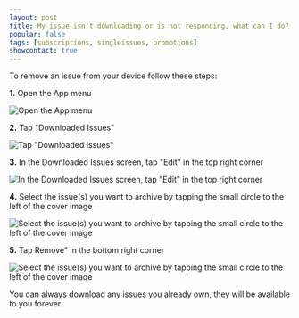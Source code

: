 ```yaml
---
layout: post
title: My issue isn't downloading or is not responding, what can I do?
popular: false
tags: [subscriptions, singleissues, promotions]
showcontact: true
---
```

To remove an issue from your device follow these steps:

**1.** Open the App menu

![Open the App menu]({{site.url}}{{site.baseurl}}/img/screenshots/delete-downloaded-issue/open-app-menu.png)

**2.** Tap "Downloaded Issues"

![Tap "Downloaded Issues"]({{site.url}}{{site.baseurl}}/img/screenshots/delete-downloaded-issue/tap-downloaded-issues.png)

**3.** In the Downloaded Issues screen, tap "Edit" in the top right corner

![In the Downloaded Issues screen, tap "Edit" in the top right corner]({{site.url}}{{site.baseurl}}/img/screenshots/delete-downloaded-issue/tap-edit.png)

**4.** Select the issue(s) you want to archive by tapping the small circle to the left of the cover image

![Select the issue(s) you want to archive by tapping the small circle to the left of the cover image]({{site.url}}{{site.baseurl}}/img/screenshots/delete-downloaded-issue/select-issue.png)

**5.** Tap Remove" in the bottom right corner

![Select the issue(s) you want to archive by tapping the small circle to the left of the cover image]({{site.url}}{{site.baseurl}}/img/screenshots/delete-downloaded-issue/tap-remove.png)

You can always download any issues you already own, they will be available to you forever.
